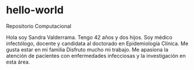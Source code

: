 # hello-world
Repositorio Computacional

Hola soy Sandra Valderrama. Tengo 42 años y dos hijos. Soy médico infectólogo, docente y candidata al doctorado en Epidemiología Clínica. Me gusta estar en mi familia
Disfruto mucho mi trabajo. Me apasiona la atención de pacientes con enfermedades infecciosas y la investigación en esta área.
